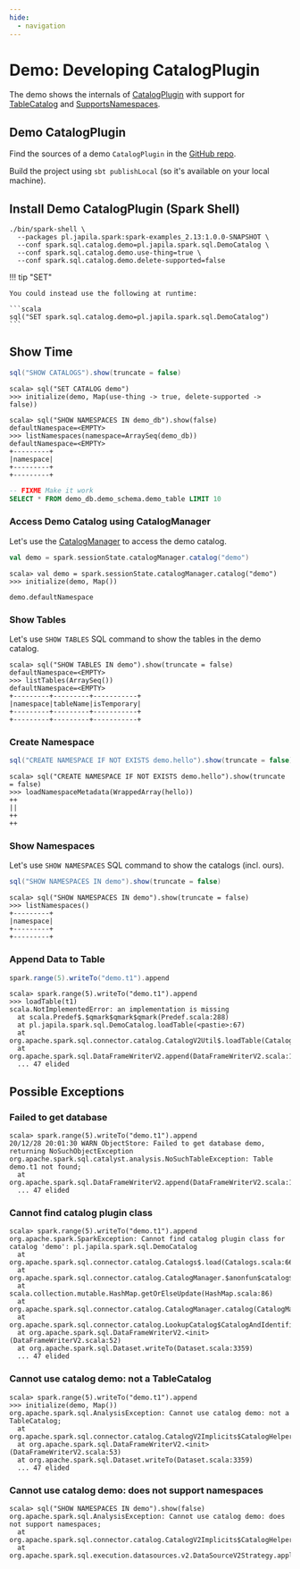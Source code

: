 ```yaml
---
hide:
  - navigation
---
```


# Demo: Developing CatalogPlugin

The demo shows the internals of [CatalogPlugin](../connector/catalog/CatalogPlugin.md) with support for [TableCatalog](../connector/catalog/TableCatalog.md) and [SupportsNamespaces](../connector/catalog/SupportsNamespaces.md).

## Demo CatalogPlugin

Find the sources of a demo `CatalogPlugin` in the [GitHub repo](https://github.com/jaceklaskowski/spark-examples).

Build the project using `sbt publishLocal` (so it's available on your local machine).

## Install Demo CatalogPlugin (Spark Shell)

```console
./bin/spark-shell \
  --packages pl.japila.spark:spark-examples_2.13:1.0.0-SNAPSHOT \
  --conf spark.sql.catalog.demo=pl.japila.spark.sql.DemoCatalog \
  --conf spark.sql.catalog.demo.use-thing=true \
  --conf spark.sql.catalog.demo.delete-supported=false
```

!!! tip "SET"

    You could instead use the following at runtime:

    ```scala
    sql("SET spark.sql.catalog.demo=pl.japila.spark.sql.DemoCatalog")
    ```

## Show Time

```scala
sql("SHOW CATALOGS").show(truncate = false)
```

```text
scala> sql("SET CATALOG demo")
>>> initialize(demo, Map(use-thing -> true, delete-supported -> false))
```

```text
scala> sql("SHOW NAMESPACES IN demo_db").show(false)
defaultNamespace=<EMPTY>
>>> listNamespaces(namespace=ArraySeq(demo_db))
defaultNamespace=<EMPTY>
+---------+
|namespace|
+---------+
+---------+
```

```sql
-- FIXME Make it work
SELECT * FROM demo_db.demo_schema.demo_table LIMIT 10
```

### Access Demo Catalog using CatalogManager

Let's use the [CatalogManager](../connector/catalog/CatalogManager.md) to access the demo catalog.

```scala
val demo = spark.sessionState.catalogManager.catalog("demo")
```

```text
scala> val demo = spark.sessionState.catalogManager.catalog("demo")
>>> initialize(demo, Map())
```

```text
demo.defaultNamespace
```

### Show Tables

Let's use `SHOW TABLES` SQL command to show the tables in the demo catalog.

```text
scala> sql("SHOW TABLES IN demo").show(truncate = false)
defaultNamespace=<EMPTY>
>>> listTables(ArraySeq())
defaultNamespace=<EMPTY>
+---------+---------+-----------+
|namespace|tableName|isTemporary|
+---------+---------+-----------+
+---------+---------+-----------+
```

### Create Namespace

```scala
sql("CREATE NAMESPACE IF NOT EXISTS demo.hello").show(truncate = false)
```

```text
scala> sql("CREATE NAMESPACE IF NOT EXISTS demo.hello").show(truncate = false)
>>> loadNamespaceMetadata(WrappedArray(hello))
++
||
++
++
```

### Show Namespaces

Let's use `SHOW NAMESPACES` SQL command to show the catalogs (incl. ours).

```scala
sql("SHOW NAMESPACES IN demo").show(truncate = false)
```

```text
scala> sql("SHOW NAMESPACES IN demo").show(truncate = false)
>>> listNamespaces()
+---------+
|namespace|
+---------+
+---------+
```

### Append Data to Table

```scala
spark.range(5).writeTo("demo.t1").append
```

```text
scala> spark.range(5).writeTo("demo.t1").append
>>> loadTable(t1)
scala.NotImplementedError: an implementation is missing
  at scala.Predef$.$qmark$qmark$qmark(Predef.scala:288)
  at pl.japila.spark.sql.DemoCatalog.loadTable(<pastie>:67)
  at org.apache.spark.sql.connector.catalog.CatalogV2Util$.loadTable(CatalogV2Util.scala:283)
  at org.apache.spark.sql.DataFrameWriterV2.append(DataFrameWriterV2.scala:156)
  ... 47 elided
```

## Possible Exceptions

### Failed to get database

```text
scala> spark.range(5).writeTo("demo.t1").append
20/12/28 20:01:30 WARN ObjectStore: Failed to get database demo, returning NoSuchObjectException
org.apache.spark.sql.catalyst.analysis.NoSuchTableException: Table demo.t1 not found;
  at org.apache.spark.sql.DataFrameWriterV2.append(DataFrameWriterV2.scala:162)
  ... 47 elided
```

### Cannot find catalog plugin class

```text
scala> spark.range(5).writeTo("demo.t1").append
org.apache.spark.SparkException: Cannot find catalog plugin class for catalog 'demo': pl.japila.spark.sql.DemoCatalog
  at org.apache.spark.sql.connector.catalog.Catalogs$.load(Catalogs.scala:66)
  at org.apache.spark.sql.connector.catalog.CatalogManager.$anonfun$catalog$1(CatalogManager.scala:52)
  at scala.collection.mutable.HashMap.getOrElseUpdate(HashMap.scala:86)
  at org.apache.spark.sql.connector.catalog.CatalogManager.catalog(CatalogManager.scala:52)
  at org.apache.spark.sql.connector.catalog.LookupCatalog$CatalogAndIdentifier$.unapply(LookupCatalog.scala:128)
  at org.apache.spark.sql.DataFrameWriterV2.<init>(DataFrameWriterV2.scala:52)
  at org.apache.spark.sql.Dataset.writeTo(Dataset.scala:3359)
  ... 47 elided
```

### Cannot use catalog demo: not a TableCatalog

```text
scala> spark.range(5).writeTo("demo.t1").append
>>> initialize(demo, Map())
org.apache.spark.sql.AnalysisException: Cannot use catalog demo: not a TableCatalog;
  at org.apache.spark.sql.connector.catalog.CatalogV2Implicits$CatalogHelper.asTableCatalog(CatalogV2Implicits.scala:76)
  at org.apache.spark.sql.DataFrameWriterV2.<init>(DataFrameWriterV2.scala:53)
  at org.apache.spark.sql.Dataset.writeTo(Dataset.scala:3359)
  ... 47 elided
```

### Cannot use catalog demo: does not support namespaces

```text
scala> sql("SHOW NAMESPACES IN demo").show(false)
org.apache.spark.sql.AnalysisException: Cannot use catalog demo: does not support namespaces;
  at org.apache.spark.sql.connector.catalog.CatalogV2Implicits$CatalogHelper.asNamespaceCatalog(CatalogV2Implicits.scala:83)
  at org.apache.spark.sql.execution.datasources.v2.DataSourceV2Strategy.apply(DataSourceV2Strategy.scala:277)
```
